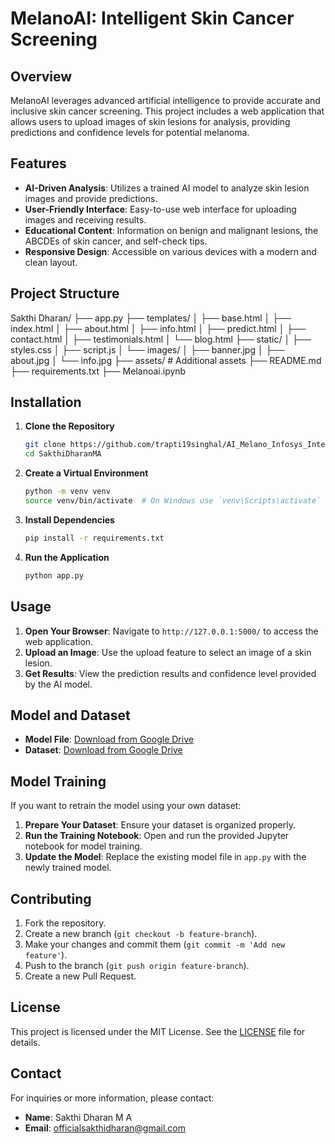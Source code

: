 # MelanoAI: Intelligent Skin Cancer Screening

## Overview
MelanoAI leverages advanced artificial intelligence to provide accurate and inclusive skin cancer screening. This project includes a web application that allows users to upload images of skin lesions for analysis, providing predictions and confidence levels for potential melanoma.

## Features
- **AI-Driven Analysis**: Utilizes a trained AI model to analyze skin lesion images and provide predictions.
- **User-Friendly Interface**: Easy-to-use web interface for uploading images and receiving results.
- **Educational Content**: Information on benign and malignant lesions, the ABCDEs of skin cancer, and self-check tips.
- **Responsive Design**: Accessible on various devices with a modern and clean layout.

## Project Structure
Sakthi Dharan/ 
├── app.py
├── templates/ 
│ ├── base.html
│ ├── index.html
│ ├── about.html
│ ├── info.html
│ ├── predict.html
│ ├── contact.html
│ ├── testimonials.html
│ └── blog.html
├── static/
│ ├── styles.css
│ ├── script.js
│ └── images/ 
│ ├── banner.jpg
│ ├── about.jpg
│ └── info.jpg
├── assets/ # Additional assets 
├── README.md 
├── requirements.txt 
├── Melanoai.ipynb



## Installation
1. **Clone the Repository**
    ```sh
    git clone https://github.com/trapti19singhal/AI_Melano_Infosys_Internship_Oct2024
    cd SakthiDharanMA
    ```

2. **Create a Virtual Environment**
    ```sh
    python -m venv venv
    source venv/bin/activate  # On Windows use `venv\Scripts\activate`
    ```

3. **Install Dependencies**
    ```sh
    pip install -r requirements.txt
    ```

4. **Run the Application**
    ```sh
    python app.py
    ```

## Usage
1. **Open Your Browser**: Navigate to `http://127.0.0.1:5000/` to access the web application.
2. **Upload an Image**: Use the upload feature to select an image of a skin lesion.
3. **Get Results**: View the prediction results and confidence level provided by the AI model.

## Model and Dataset
- **Model File**: [Download from Google Drive](https://drive.google.com/file/d/15tFK7iZ6Y7ofo5hsf_71h_UoCJpYZdZg/view?usp=drive_link)
- **Dataset**: [Download from Google Drive](https://drive.google.com/file/d/19urOeOXmY-0yQnDcc29Sv871NsdHW9Pg/view?usp=drive_link)

## Model Training
If you want to retrain the model using your own dataset:
1. **Prepare Your Dataset**: Ensure your dataset is organized properly.
2. **Run the Training Notebook**: Open and run the provided Jupyter notebook for model training.
3. **Update the Model**: Replace the existing model file in `app.py` with the newly trained model.

## Contributing
1. Fork the repository.
2. Create a new branch (`git checkout -b feature-branch`).
3. Make your changes and commit them (`git commit -m 'Add new feature'`).
4. Push to the branch (`git push origin feature-branch`).
5. Create a new Pull Request.

## License
This project is licensed under the MIT License. See the [LICENSE](LICENSE) file for details.

## Contact
For inquiries or more information, please contact:
- **Name**:  Sakthi Dharan M A 
- **Email**: officialsakthidharan@gmail.com
